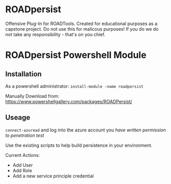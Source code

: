 # ROADpersist
Offensive Plug-In for ROADTools. Created for educational purposes as a capstone project. Do not use this for malicous purposes! If you do we do not take any responsibility - that's on you chief. 

# ROADpersist Powershell Module 

## Installation 

As a powershell administrator:
```install-module -name roadpersist```

Manually Download from: https://www.powershellgallery.com/packages/ROADPersist/

## Useage 

```connect-azuread``` and log into the azure account you *have written permission to penetration test*

Use the existing scripts to help build persistence in your environment. 

Current Actions: 
+ Add User
+ Add Role 
+ Add a new service principle credential 
